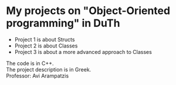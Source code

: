 # My projects on "Object-Oriented programming" in DuTh

* Project 1 is about Structs
* Project 2 is about Classes
* Project 3 is about a more advanced approach to Classes

The code is in C++.<br>
The project description is in Greek.<br>
Professor: Avi Arampatzis<br>
